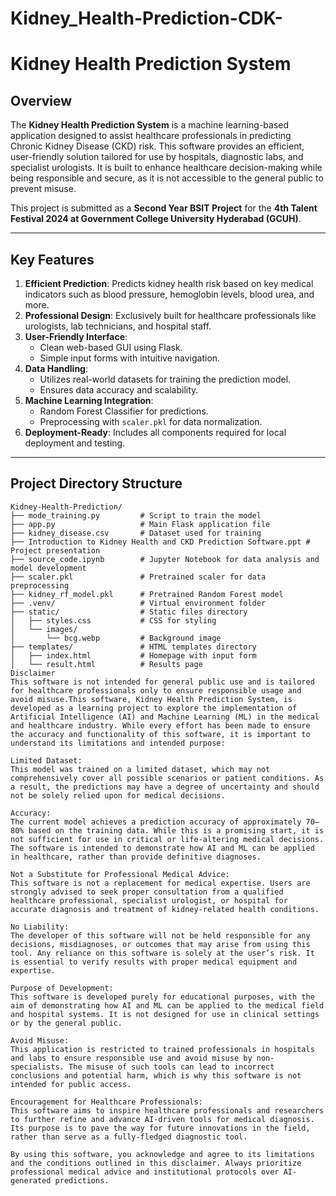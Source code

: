 # Kidney_Health-Prediction-CDK-
# Kidney Health Prediction System

## Overview
The **Kidney Health Prediction System** is a machine learning-based application designed to assist healthcare professionals in predicting Chronic Kidney Disease (CKD) risk. This software provides an efficient, user-friendly solution tailored for use by hospitals, diagnostic labs, and specialist urologists. It is built to enhance healthcare decision-making while being responsible and secure, as it is not accessible to the general public to prevent misuse.

This project is submitted as a **Second Year BSIT Project** for the **4th Talent Festival 2024 at Government College University Hyderabad (GCUH)**.

---

## Key Features
1. **Efficient Prediction**: Predicts kidney health risk based on key medical indicators such as blood pressure, hemoglobin levels, blood urea, and more.
2. **Professional Design**: Exclusively built for healthcare professionals like urologists, lab technicians, and hospital staff.
3. **User-Friendly Interface**:
   - Clean web-based GUI using Flask.
   - Simple input forms with intuitive navigation.
4. **Data Handling**:
   - Utilizes real-world datasets for training the prediction model.
   - Ensures data accuracy and scalability.
5. **Machine Learning Integration**:
   - Random Forest Classifier for predictions.
   - Preprocessing with `scaler.pkl` for data normalization.
6. **Deployment-Ready**: Includes all components required for local deployment and testing.

---

## Project Directory Structure
```plaintext
Kidney-Health-Prediction/
├── mode_training.py         # Script to train the model
├── app.py                   # Main Flask application file
├── kidney_disease.csv       # Dataset used for training
├── Introduction to Kidney Health and CKD Prediction Software.ppt # Project presentation
├── source_code.ipynb        # Jupyter Notebook for data analysis and model development
├── scaler.pkl               # Pretrained scaler for data preprocessing
├── kidney_rf_model.pkl      # Pretrained Random Forest model
├── .venv/                   # Virtual environment folder
├── static/                  # Static files directory
│   ├── styles.css           # CSS for styling
│   └── images/
│       └── bcg.webp         # Background image
├── templates/               # HTML templates directory
│   ├── index.html           # Homepage with input form
│   └── result.html          # Results page
Disclaimer
This software is not intended for general public use and is tailored for healthcare professionals only to ensure responsible usage and avoid misuse.This software, Kidney Health Prediction System, is developed as a learning project to explore the implementation of Artificial Intelligence (AI) and Machine Learning (ML) in the medical and healthcare industry. While every effort has been made to ensure the accuracy and functionality of this software, it is important to understand its limitations and intended purpose:

Limited Dataset:
This model was trained on a limited dataset, which may not comprehensively cover all possible scenarios or patient conditions. As a result, the predictions may have a degree of uncertainty and should not be solely relied upon for medical decisions.

Accuracy:
The current model achieves a prediction accuracy of approximately 70–80% based on the training data. While this is a promising start, it is not sufficient for use in critical or life-altering medical decisions. The software is intended to demonstrate how AI and ML can be applied in healthcare, rather than provide definitive diagnoses.

Not a Substitute for Professional Medical Advice:
This software is not a replacement for medical expertise. Users are strongly advised to seek proper consultation from a qualified healthcare professional, specialist urologist, or hospital for accurate diagnosis and treatment of kidney-related health conditions.

No Liability:
The developer of this software will not be held responsible for any decisions, misdiagnoses, or outcomes that may arise from using this tool. Any reliance on this software is solely at the user’s risk. It is essential to verify results with proper medical equipment and expertise.

Purpose of Development:
This software is developed purely for educational purposes, with the aim of demonstrating how AI and ML can be applied to the medical field and hospital systems. It is not designed for use in clinical settings or by the general public.

Avoid Misuse:
This application is restricted to trained professionals in hospitals and labs to ensure responsible use and avoid misuse by non-specialists. The misuse of such tools can lead to incorrect conclusions and potential harm, which is why this software is not intended for public access.

Encouragement for Healthcare Professionals:
This software aims to inspire healthcare professionals and researchers to further refine and advance AI-driven tools for medical diagnosis. Its purpose is to pave the way for future innovations in the field, rather than serve as a fully-fledged diagnostic tool.

By using this software, you acknowledge and agree to its limitations and the conditions outlined in this disclaimer. Always prioritize professional medical advice and institutional protocols over AI-generated predictions.
